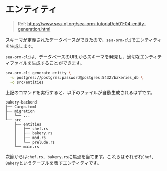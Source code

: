 # エンティティ

> Ref: https://www.sea-ql.org/sea-orm-tutorial/ch01-04-entity-generation.html

スキーマが定義されたデータベースができたので、`sea-orm-cli`でエンティティを生成します。

`sea-orm-cli`は、データベースのURLからスキーマを発見し、適切なエンティティファイルを生成することができます。

```bash
sea-orm-cli generate entity \
  -u postgres://postgres:password@postgres:5432/bakeries_db \
  -o src/entities
```

上記のコマンドを実行すると、以下のファイルが自動生成されるはずです。

```
bakery-backend
├── Cargo.toml
├── migration
│   └── ...
└── src
    ├── entities
    │   ├── chef.rs
    │   ├── bakery.rs
    │   ├── mod.rs
    │   └── prelude.rs
    └── main.rs
```

次節からは`chef.rs, bakery.rs`に焦点を当てます。これらはそれぞれ`Chef, Bakery`というテーブルを表すエンティティです。
